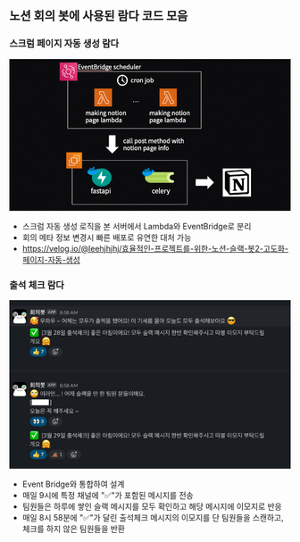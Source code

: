 ## 노션 회의 봇에 사용된 람다 코드 모음
### 스크럼 페이지 자동 생성 람다
![img](images/스크럼생성.png)
- 스크럼 자동 생성 로직을 본 서버에서 Lambda와 EventBridge로 분리
- 회의 메타 정보 변경시 빠른 배포로 유연한 대처 가능
- https://velog.io/@leehjhjhj/효율적인-프로젝트를-위한-노션-슬랙-봇2-고도화-페이지-자동-생성
### 출석 체크 람다
![img](images/출석체크.png)
- Event Bridge와 통합하여 설계
- 매일 9시에 특정 채널에 ":white_check_mark:"가 포함된 메시지를 전송
- 팀원들은 하루에 쌓인 슬랙 메시지를 모두 확인하고 해당 메시지에 이모지로 반응
- 매일 8시 58분에 ":white_check_mark:"가 달린 출석체크 메시지의 이모지를 단 팀원들을 스캔하고, 체크를 하지 않은 팀원들을 반환